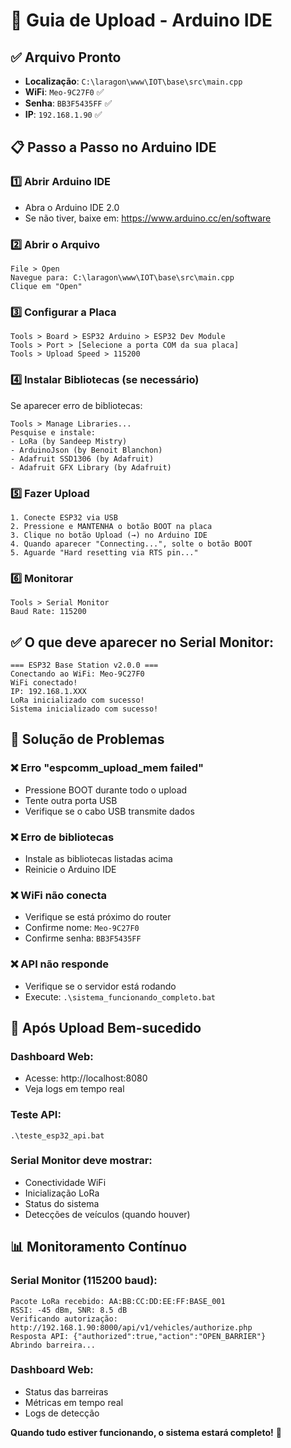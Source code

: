 # 🚀 Guia de Upload - Arduino IDE

## ✅ **Arquivo Pronto**
- **Localização**: `C:\laragon\www\IOT\base\src\main.cpp`
- **WiFi**: `Meo-9C27F0` ✅
- **Senha**: `BB3F5435FF` ✅
- **IP**: `192.168.1.90` ✅

## 📋 **Passo a Passo no Arduino IDE**

### **1️⃣ Abrir Arduino IDE**
- Abra o Arduino IDE 2.0
- Se não tiver, baixe em: https://www.arduino.cc/en/software

### **2️⃣ Abrir o Arquivo**
```
File > Open
Navegue para: C:\laragon\www\IOT\base\src\main.cpp
Clique em "Open"
```

### **3️⃣ Configurar a Placa**
```
Tools > Board > ESP32 Arduino > ESP32 Dev Module
Tools > Port > [Selecione a porta COM da sua placa]
Tools > Upload Speed > 115200
```

### **4️⃣ Instalar Bibliotecas (se necessário)**
Se aparecer erro de bibliotecas:
```
Tools > Manage Libraries...
Pesquise e instale:
- LoRa (by Sandeep Mistry)
- ArduinoJson (by Benoit Blanchon)
- Adafruit SSD1306 (by Adafruit)
- Adafruit GFX Library (by Adafruit)
```

### **5️⃣ Fazer Upload**
```
1. Conecte ESP32 via USB
2. Pressione e MANTENHA o botão BOOT na placa
3. Clique no botão Upload (→) no Arduino IDE
4. Quando aparecer "Connecting...", solte o botão BOOT
5. Aguarde "Hard resetting via RTS pin..."
```

### **6️⃣ Monitorar**
```
Tools > Serial Monitor
Baud Rate: 115200
```

## ✅ **O que deve aparecer no Serial Monitor:**

```
=== ESP32 Base Station v2.0.0 ===
Conectando ao WiFi: Meo-9C27F0
WiFi conectado!
IP: 192.168.1.XXX
LoRa inicializado com sucesso!
Sistema inicializado com sucesso!
```

## 🔧 **Solução de Problemas**

### **❌ Erro "espcomm_upload_mem failed"**
- Pressione BOOT durante todo o upload
- Tente outra porta USB
- Verifique se o cabo USB transmite dados

### **❌ Erro de bibliotecas**
- Instale as bibliotecas listadas acima
- Reinicie o Arduino IDE

### **❌ WiFi não conecta**
- Verifique se está próximo do router
- Confirme nome: `Meo-9C27F0`
- Confirme senha: `BB3F5435FF`

### **❌ API não responde**
- Verifique se o servidor está rodando
- Execute: `.\sistema_funcionando_completo.bat`

## 🎯 **Após Upload Bem-sucedido**

### **Dashboard Web:**
- Acesse: http://localhost:8080
- Veja logs em tempo real

### **Teste API:**
```batch
.\teste_esp32_api.bat
```

### **Serial Monitor deve mostrar:**
- Conectividade WiFi
- Inicialização LoRa
- Status do sistema
- Detecções de veículos (quando houver)

## 📊 **Monitoramento Contínuo**

### **Serial Monitor (115200 baud):**
```
Pacote LoRa recebido: AA:BB:CC:DD:EE:FF:BASE_001
RSSI: -45 dBm, SNR: 8.5 dB
Verificando autorização: http://192.168.1.90:8000/api/v1/vehicles/authorize.php
Resposta API: {"authorized":true,"action":"OPEN_BARRIER"}
Abrindo barreira...
```

### **Dashboard Web:**
- Status das barreiras
- Métricas em tempo real
- Logs de detecção

**Quando tudo estiver funcionando, o sistema estará completo!** 🎉